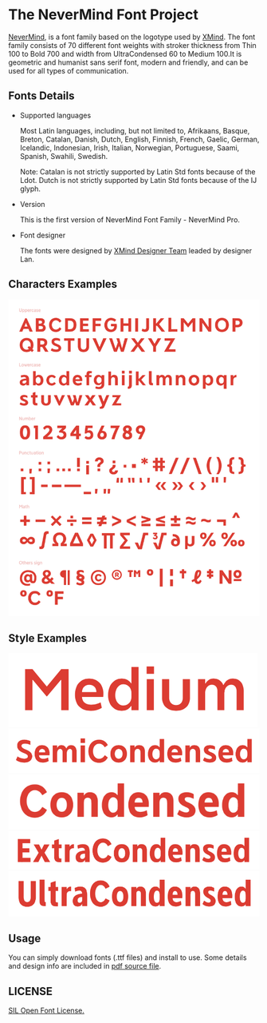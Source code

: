 # The NeverMind Font Project

[NeverMind](https://www.behance.net/gallery/89046307/NeverMind), is a font family based on the logotype used by [XMind](https://www.xmind.net/). The font family consists of 70 different font weights with stroker thickness from Thin 100 to Bold 700 and width from UltraCondensed 60 to Medium 100.It is geometric and humanist sans serif font, modern and friendly, and can be used for all types of communication.

## Fonts Details

* Supported languages

    Most Latin languages, including, but not limited to, Afrikaans, Basque, Breton, Catalan, Danish, Dutch, English, Finnish, French, Gaelic, German, Icelandic, Indonesian, Irish, Italian, Norwegian, Portuguese, Saami, Spanish, Swahili, Swedish.
    
    Note: Catalan is not strictly supported by Latin Std fonts because of the Ldot. Dutch is not strictly supported by Latin Std fonts because of the IJ glyph.

* Version

    This is the first version of NeverMind Font Family - NeverMind Pro.
    
* Font designer  
    
    The fonts were designed by [XMind Designer Team](https://www.zcool.com.cn/u/18786155) leaded by designer Lan.

## Characters Examples 

![](sources/Characters_1.png)

## Style Examples
  
![](sources/Medium.png)
![](sources/Semicondensed.png)
![](sources/condensed.png)
![](sources/Extracondensed.png)
![](sources/Ultracondensed.png)

  
## Usage

You can simply download fonts (.ttf files) and install to use. Some details and design info are included in [pdf source file](sources/Nevermind_brochure.pdf).

## LICENSE 

[SIL Open Font License.](LICENSE)

